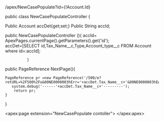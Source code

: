 


/apex/NewCasePopulate?id={!Account.Id}

public class NewCasePopulateController {

Public Account accDet{get;set;}
Public String accId;

public NewCasePopulateController (){
        accId= ApexPages.currentPage().getParameters().get('id');   
        accDet=[SELECT id,Tax_Name__c,Type,Account_type__c FROM Account where id=:accId]; 
        
              }
  public PageReference NextPage(){
      
    PageReference pr =new PageReference('/500/e?retURL=%2F500%2Fo&00NE0000003hErr='+accDet.Tax_Name__c+'&00NE0000003hEwb='+accDet.Account_type__c);
       system.debug('------'+accDet.Tax_Name__c+'---------');
        return pr;
    }
            

}

<apex:page extension="NewCasePopulate contoller">
</apex:apex>
